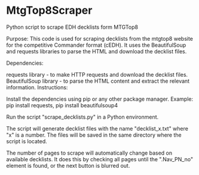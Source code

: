 # MtgTop8Scraper
Python script to scrape EDH decklists form MTGTop8

Purpose:
This code is used for scraping decklists from the mtgtop8 website for the competitive Commander format (cEDH). It uses the BeautifulSoup and requests libraries to parse the HTML and download the decklist files.

Dependencies:

requests library - to make HTTP requests and download the decklist files.
BeautifulSoup library - to parse the HTML content and extract the relevant information.
Instructions:

Install the dependencies using pip or any other package manager.
Example: pip install requests, pip install beautifulsoup4

Run the script "scrape_decklists.py" in a Python environment.

The script will generate decklist files with the name "decklist_x.txt" where "x" is a number. The files will be saved in the same directory where the script is located.

The number of pages to scrape will automatically change based on available decklists. It does this by checking all pages until the ".Nav_PN_no" element is found, or the next button is blurred out.
